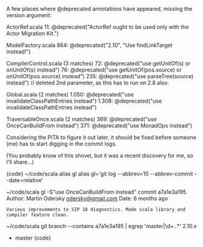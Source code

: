 A few places where @deprecated annotations have appeared,  missing the version argument:

ActorRef.scala
11: @deprecated("ActorRef ought to be used only with the Actor Migration Kit.")

ModelFactory.scala
864: @deprecated("2.10", "Use findLinkTarget instead!")

CompilerControl.scala (3 matches)
72: @deprecated("use getUnitOf(s) or onUnitOf(s) instead")
76: @deprecated("use getUnitOf(pos.source) or onUnitOf(pos.source) instead")
235: @deprecated("use parseTree(source) instead") // deleted 2nd parameter, as this has to run on 2.8 also.

Global.scala (2 matches)
1.050: @deprecated("use invalidateClassPathEntries instead")
1.308: @deprecated("use invalidateClassPathEntries instead")

TraversableOnce.scala (2 matches)
369: @deprecated("use OnceCanBuildFrom instead")
371: @deprecated("use MonadOps instead")

Considering the PITA to figure it out later, it should be fixed before someone (me) has to start digging in the commit logs.

(You probably know of this shovel, but it was a recent discovery for me, so I'll share...)

{code}
~/code/scala alias gl
alias gl='git log --abbrev=10 --abbrev-commit --date=relative'

~/code/scala gl -S"use OnceCanBuildFrom instead"
commit a7a1e3a195
Author: Martin Odersky <odersky@gmail.com>
Date:   6 months ago

    Various improvements to SIP 18 diagnostics. Made scala library and compiler feature clean.

~/code/scala git branch --contains a7a1e3a195 | egrep 'master|\d+\..*'
  2.10.x
* master
{code}
